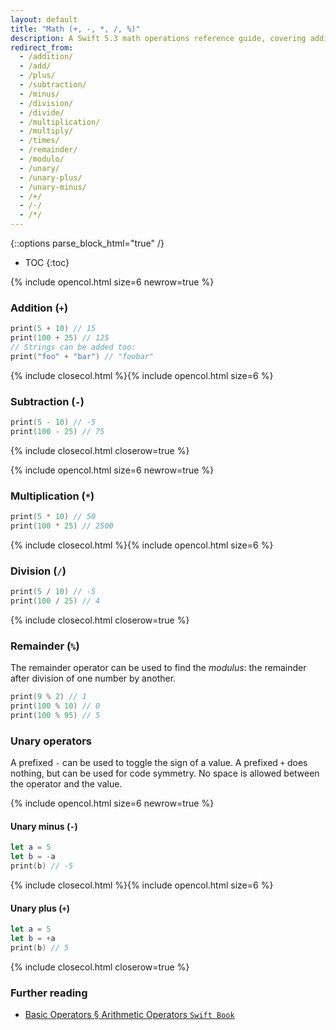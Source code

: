 ```yaml
---
layout: default
title: "Math (+, -, *, /, %)"
description: A Swift 5.3 math operations reference guide, covering addition, subtraction, multiplication, division, and remainder (modulo).
redirect_from:
  - /addition/
  - /add/
  - /plus/
  - /subtraction/
  - /minus/
  - /division/
  - /divide/
  - /multiplication/
  - /multiply/
  - /times/
  - /remainder/
  - /modulo/
  - /unary/
  - /unary-plus/
  - /unary-minus/
  - /+/
  - /-/
  - /*/
---
```

{::options parse_block_html="true" /}

* TOC
{:toc}

{% include opencol.html size=6 newrow=true %}

### Addition (`+`)

```swift
print(5 + 10) // 15
print(100 + 25) // 125
// Strings can be added too:
print("foo" + "bar") // "foobar"
```

{% include closecol.html %}{% include opencol.html size=6 %}

### Subtraction (`-`)

```swift
print(5 - 10) // -5
print(100 - 25) // 75
```

{% include closecol.html closerow=true %}

{% include opencol.html size=6 newrow=true %}

### Multiplication (`*`)

```swift
print(5 * 10) // 50
print(100 * 25) // 2500
```

{% include closecol.html %}{% include opencol.html size=6 %}

### Division (`/`)

```swift
print(5 / 10) // -5
print(100 / 25) // 4
```

{% include closecol.html closerow=true %}

### Remainder (`%`)

The remainder operator can be used to find the _modulus_: the remainder after division of one number by another.

```swift
print(9 % 2) // 1
print(100 % 10) // 0
print(100 % 95) // 5
```

### Unary operators

A prefixed `-` can be used to toggle the sign of a value. A prefixed `+` does nothing, but can be used for code symmetry. No space is allowed between the operator and the value.

{% include opencol.html size=6 newrow=true %}

#### Unary minus (`-`)

```swift
let a = 5
let b = -a
print(b) // -5
```

{% include closecol.html %}{% include opencol.html size=6 %}

#### Unary plus (`+`)

```swift
let a = 5
let b = +a
print(b) // 5
```

{% include closecol.html closerow=true %}

### Further reading

* [Basic Operators § Arithmetic Operators `Swift Book`](https://docs.swift.org/swift-book/LanguageGuide/BasicOperators.html#ID63)
